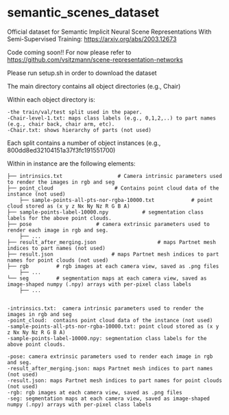 # semantic_scenes_dataset
Official dataset for Semantic Implicit Neural Scene Representations With Semi-Supervised Training: https://arxiv.org/abs/2003.12673

Code coming soon!! For now please refer to https://github.com/vsitzmann/scene-representation-networks

Please run setup.sh in order to download the dataset 

The main directory contains all object directories (e.g., Chair)

Within each object directory is: 
    
    -the train/val/test split used in the paper.
    -Chair-level-1.txt: maps class labels (e.g., 0,1,2,..) to part names (e.g., chair back, chair arm, etc).
    -Chair.txt: shows hierarchy of parts (not used)


Each split contains a number of object instances (e.g., 800dd8ed32104151a37f3fc191551700)

Within in instance are the following elements:

    ├── intrinsics.txt                  # Camera intrinsic parameters used to render the images in rgb and seg
    ├── point_cloud                    # Contains point cloud data of the instance (not used)
    	├── sample-points-all-pts-nor-rgba-10000.txt			# point cloud stored as (x y z Nx Ny Nz R G B A)
	├── sample-points-label-10000.npy			# segmentation class labels for the above point clouds. 
    ├── pose                     # camera extrinsic parameters used to render each image in rgb and seg.
    	├── ...
    ├── result_after_merging.json                    # maps Partnet mesh indices to part names (not used)
    ├── result.json                   # maps Partnet mesh indices to part names for point clouds (not used)
    ├── rgb			# rgb images at each camera view, saved as .png files
    	├── ...
    └── seg			# segmentation maps at each camera view, saved as image-shaped numpy (.npy) arrays with per-pixel class labels
    	├── ...

	
    -intrinsics.txt:  camera intrinsic parameters used to render the images in rgb and seg
    -point_cloud:  contains point cloud data of the instance (not used)
	-sample-points-all-pts-nor-rgba-10000.txt: point cloud stored as (x y z Nx Ny Nz R G B A)
	-sample-points-label-10000.npy: segmentation class labels for the above point clouds. 

    -pose: camera extrinsic parameters used to render each image in rgb and seg.
    -result_after_merging.json: maps Partnet mesh indices to part names (not used)
    -result.json: maps Partnet mesh indices to part names for point clouds (not used)
    -rgb: rgb images at each camera view, saved as .png files
    -seg: segmentation maps at each camera view, saved as image-shaped numpy (.npy) arrays with per-pixel class labels

